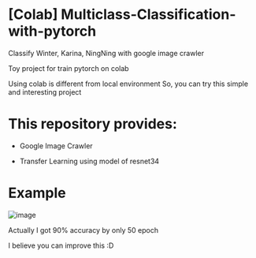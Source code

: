 # [Colab] Multiclass-Classification-with-pytorch
Classify Winter, Karina, NingNing with google image crawler

Toy project for train pytorch on colab

Using colab is different from local environment
So, you can try this simple and interesting project



# This repository provides:
- Google Image Crawler

- Transfer Learning using model of resnet34

# Example
![image](https://user-images.githubusercontent.com/104220612/169651660-df523454-f14e-4d3d-9465-977c8114b6b7.png)


Actually I got 90% accuracy by only 50 epoch

I believe you can improve this :D
